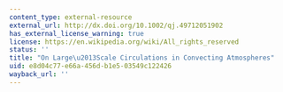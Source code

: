 ```yaml
---
content_type: external-resource
external_url: http://dx.doi.org/10.1002/qj.49712051902
has_external_license_warning: true
license: https://en.wikipedia.org/wiki/All_rights_reserved
status: ''
title: "On Large\u2013Scale Circulations in Convecting Atmospheres"
uid: e8d04c77-e66a-456d-b1e5-03549c122426
wayback_url: ''
---
```

